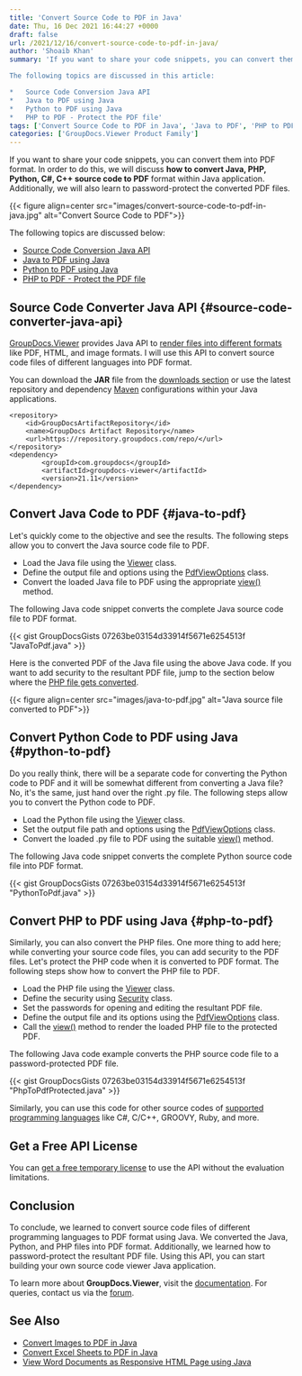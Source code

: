 ```yaml
---
title: 'Convert Source Code to PDF in Java'
date: Thu, 16 Dec 2021 16:44:27 +0000
draft: false
url: /2021/12/16/convert-source-code-to-pdf-in-java/
author: 'Shoaib Khan'
summary: 'If you want to share your code snippets, you can convert them into PDF format. In this article, we will discuss **how to convert Java, Python, C++, PHP source code to PDF** format within Java application. Additionally, we will also learn to password-protect the converted PDF files.

The following topics are discussed in this article:

*   Source Code Conversion Java API
*   Java to PDF using Java
*   Python to PDF using Java
*   PHP to PDF - Protect the PDF file'
tags: ['Convert Source Code to PDF in Java', 'Java to PDF', 'PHP to PDF', 'Python Code to PDF', 'Source Code to PDF']
categories: ['GroupDocs.Viewer Product Family']
---
```


If you want to share your code snippets, you can convert them into PDF format. In order to do this, we will discuss **how to convert Java, PHP, Python, **C#, C++** source code to PDF** format within Java application. Additionally, we will also learn to password-protect the converted PDF files.



{{< figure align=center src="images/convert-source-code-to-pdf-in-java.jpg" alt="Convert Source Code to PDF">}}


The following topics are discussed below:

*   [Source Code Conversion Java API](#source-code-converter-java-api)
*   [Java to PDF using Java](#java-to-pdf)
*   [Python to PDF using Java](#python-to-pdf)
*   [PHP to PDF - Protect the PDF file](#php-to-pdf)

## Source Code Converter Java API {#source-code-converter-java-api}

[GroupDocs.Viewer](https://products.groupdocs.com/viewer/) provides Java API to [render files into different formats](https://docs.groupdocs.com/viewer/java/supported-document-formats/) like PDF, HTML, and image formats. I will use this API to convert source code files of different languages into PDF format.

You can download the **JAR** file from the [downloads section](https://downloads.groupdocs.com/viewer) or use the latest repository and dependency [Maven](https://repository.groupdocs.com/webapp/#/artifacts/browse/tree/General/repo/com/groupdocs) configurations within your Java applications.

```
<repository>
	<id>GroupDocsArtifactRepository</id>
	<name>GroupDocs Artifact Repository</name>
	<url>https://repository.groupdocs.com/repo/</url>
</repository>
<dependency>
        <groupId>com.groupdocs</groupId>
        <artifactId>groupdocs-viewer</artifactId>
        <version>21.11</version> 
</dependency>
```

## Convert Java Code to PDF {#java-to-pdf}

Let's quickly come to the objective and see the results. The following steps allow you to convert the Java source code file to PDF.

*   Load the Java file using the [Viewer](https://apireference.groupdocs.com/viewer/java/com.groupdocs.viewer/Viewer) class.
*   Define the output file and options using the [PdfViewOptions](https://apireference.groupdocs.com/viewer/java/com.groupdocs.viewer.options/PdfViewOptions) class.
*   Convert the loaded Java file to PDF using the appropriate [view()](https://apireference.groupdocs.com/viewer/java/com.groupdocs.viewer/Viewer#view(com.groupdocs.viewer.options.ViewOptions)) method.

The following Java code snippet converts the complete Java source code file to PDF format.

{{< gist GroupDocsGists 07263be03154d33914f5671e6254513f "JavaToPdf.java" >}}

Here is the converted PDF of the Java file using the above Java code. If you want to add security to the resultant PDF file, jump to the section below where the [PHP file gets converted](#php-to-pdf).



{{< figure align=center src="images/java-to-pdf.jpg" alt="Java source file converted to PDF">}}


## Convert Python Code to PDF using Java {#python-to-pdf}

Do you really think, there will be a separate code for converting the Python code to PDF and it will be somewhat different from converting a Java file? No, it's the same, just hand over the right .py file. The following steps allow you to convert the Python code to PDF.

*   Load the Python file using the [Viewer](https://apireference.groupdocs.com/viewer/java/com.groupdocs.viewer/Viewer) class.
*   Set the output file path and options using the [PdfViewOptions](https://apireference.groupdocs.com/viewer/java/com.groupdocs.viewer.options/PdfViewOptions) class.
*   Convert the loaded .py file to PDF using the suitable [view()](https://apireference.groupdocs.com/viewer/java/com.groupdocs.viewer/Viewer#view(com.groupdocs.viewer.options.ViewOptions)) method.

The following Java code snippet converts the complete Python source code file into PDF format.

{{< gist GroupDocsGists 07263be03154d33914f5671e6254513f "PythonToPdf.java" >}}

## Convert PHP to PDF using Java {#php-to-pdf}

Similarly, you can also convert the PHP files. One more thing to add here; while converting your source code files, you can add security to the PDF files. Let's protect the PHP code when it is converted to PDF format. The following steps show how to convert the PHP file to PDF.

*   Load the PHP file using the [Viewer](https://apireference.groupdocs.com/viewer/java/com.groupdocs.viewer/Viewer) class.
*   Define the security using [Security](https://apireference.groupdocs.com/viewer/java/com.groupdocs.viewer.options/Security) class.
*   Set the passwords for opening and editing the resultant PDF file.
*   Define the output file and its options using the [PdfViewOptions](https://apireference.groupdocs.com/viewer/java/com.groupdocs.viewer.options/PdfViewOptions) class.
*   Call the [view()](https://apireference.groupdocs.com/viewer/java/com.groupdocs.viewer/Viewer#view(com.groupdocs.viewer.options.ViewOptions)) method to render the loaded PHP file to the protected PDF.

The following Java code example converts the PHP source code file to a password-protected PDF file.

{{< gist GroupDocsGists 07263be03154d33914f5671e6254513f "PhpToPdfProtected.java" >}}

Similarly, you can use this code for other source codes of [supported programming languages](https://docs.groupdocs.com/viewer/java/supported-document-formats/) like C#, C/C++, GROOVY, Ruby, and more.

## Get a Free API License

You can [get a free temporary license](https://purchase.groupdocs.com/temporary-license) to use the API without the evaluation limitations.

## Conclusion

To conclude, we learned to convert source code files of different programming languages to PDF format using Java. We converted the Java, Python, and PHP files into PDF format. Additionally, we learned how to password-protect the resultant PDF file. Using this API, you can start building your own source code viewer Java application.

To learn more about **GroupDocs.Viewer**, visit the [documentation](https://docs.groupdocs.com/viewer). For queries, contact us via the [forum](https://forum.groupdocs.com/).

## See Also

*   [Convert Images to PDF in Java](https://blog.groupdocs.com/2021/04/21/convert-images-to-pdf-in-java/)
*   [Convert Excel Sheets to PDF in Java](https://blog.groupdocs.com/2021/11/21/convert-excel-spreadsheets-to-pdf-in-java/)
*   [View Word Documents as Responsive HTML Page using Java](https://blog.groupdocs.com/2021/09/23/view-word-documents-as-responsive-html-page-using-java/)




